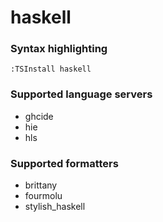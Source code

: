 <!--- THIS DOCUMENT IS AUTOMATICALLY GENERATED, DON'T EDIT IT -->
# haskell

### Syntax highlighting

```vim
:TSInstall haskell
```

### Supported language servers

- ghcide
- hie
- hls

### Supported formatters

- brittany
- fourmolu
- stylish_haskell
